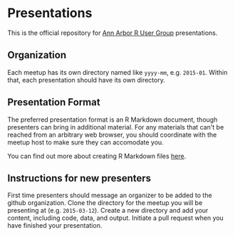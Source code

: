 # Presentations

This is the official repository for [Ann Arbor R User Group](http://www.meetup.com/Ann-Arbor-R-User-Group/) presentations.

## Organization

Each meetup has its own directory named like `yyyy-mm`, e.g. `2015-01`. Within that, each presentation should have its own directory.

## Presentation Format

The preferred presentation format is an R Markdown document, though presenters can bring in additional material. For any materials that can't be reached from an arbitrary web browser, you should coordinate with the meetup host to make sure they can accomodate you.

You can find out more about creating R Markdown files [here](http://rmarkdown.rstudio.com/).

## Instructions for new presenters

First time presenters should message an organizer to be added to the github organization. Clone the directory for the meetup you will be presenting at (e.g. `2015-03-12`). Create a new directory and add your content, including code, data, and output. Initiate a pull request when you have finished your presentation.
